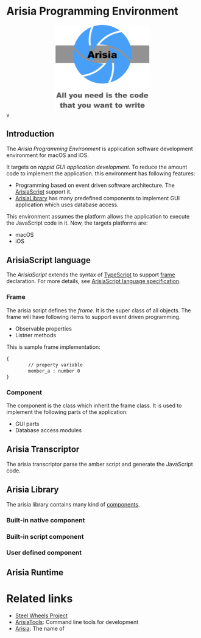 # Arisia Programming Environment

<div style="text-align: center">
<img src="./Document/Images/arisia-title.png" alt="Arisia Icon" width="50%" height="50%">
</div>v

## Introduction
The *Arisia Programming Environment* is application software development environment for macOS and iOS.

It targets on *rappid GUI application development*.
To reduce the amount code to implement the application.
this environment has following features:
* Programming based on event driven software architecture. The [ArisiaScript](#arisiascript-language) support it.
* [ArisiaLibrary](#arisia-library) has many predefined components to implement GUI application which uses database access.

This environment assumes the platform allows the application to execute the JavaScript code in it. 
Now, the targets platforms are:
* macOS
* iOS

## ArisiaScript language
The *ArisiaScript* extends the syntax of [TypeScript](https://www.typescriptlang.org) to support [frame](#frame) declaration.
For more details, see [ArisiaScript language specification](./Document/arisia-lang.md).

### Frame
The arisia script defines the *frame*. It is the super class of all objects. 
The frame will have following items to support event driven programming.
* Observable properties
* Listner methods

This is sample frame implementation:
````
{
        // property variable
        member_a : number 0
}
````

### Component
The component is the class which inherit the frame class.
It is used to implement the following parts of the application:
* GUI parts
* Database access modules

## Arisia Transcriptor
The arisia transcriptor parse the amber script and generate the JavaScript code.


## Arisia Library
The arisia library contains many kind of [components](#component).

### Built-in native component
### Built-in script component
### User defined component

## Arisia Runtime

# Related links
* [Steel Wheels Project](https://github.com/steelwheels)
* [ArisiaTools](https://github.com/steelwheels/Arisia/tree/main/ArisiaTools): Command line tools for development 
* [Arisia](https://en.wikipedia.org/wiki/Lensman_series): The name of 

